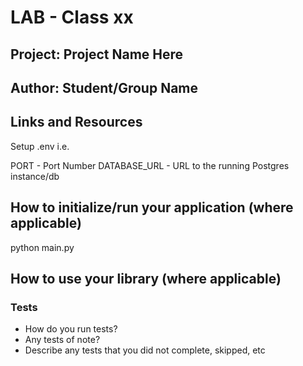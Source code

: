 # LAB - Class xx

## Project: Project Name Here

## Author: Student/Group Name

## Links and Resources

Setup
.env 
i.e.

PORT - Port Number
DATABASE_URL - URL to the running Postgres instance/db

## How to initialize/run your application (where applicable)

python main.py

## How to use your library (where applicable)

### Tests

- How do you run tests?
- Any tests of note?
- Describe any tests that you did not complete, skipped, etc